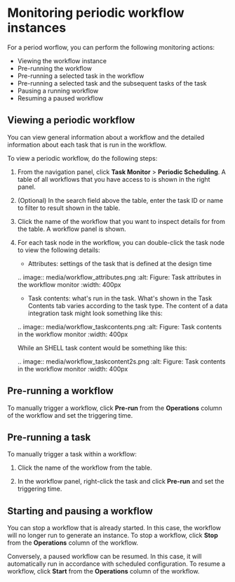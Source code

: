 # Monitoring periodic workflow instances

For a period worflow, you can perform the following monitoring actions:
- Viewing the workflow instance
- Pre-running the workflow
- Pre-running a selected task in the workflow
- Pre-running a selected task and the subsequent tasks of the task
- Pausing a running workflow
- Resuming a paused workflow

## Viewing a periodic workflow

You can view general information about a workflow and the detailed information about each task that is run in the workflow.

To view a periodic workflow, do the following steps:
1. From the navigation panel, click **Task Monitor** > **Periodic Scheduling**. A table of all workflows that you have access to is shown in the right panel.

2. (Optional) In the search field above the table, enter the task ID or name to filter to result shown in the table.

3. Click the name of the workflow that you want to inspect details for from the table. A workflow panel is shown.

4. For each task node in the workflow, you can double-click the task node to view the following details:

   - Attributes: settings of the task that is defined at the design time

   .. image:: media/workflow_attributes.png
      :alt: Figure: Task attributes in the workflow monitor
      :width: 400px

   - Task contents: what's run in the task. What's shown in the Task Contents tab varies according to the task type. The content of a data integration task might look something like this:

   .. image:: media/workflow_taskcontents.png
      :alt: Figure: Task contents in the workflow monitor
      :width: 400px

   While an SHELL task content would be something like this:

   .. image:: media/workflow_taskcontent2s.png
      :alt: Figure: Task contents in the workflow monitor
      :width: 400px

## Pre-running a workflow

To manually trigger a workflow, click **Pre-run** from the **Operations** column of the workflow and set the triggering time.

## Pre-running a task

To manually trigger a task within a workflow:

1. Click the name of the workflow from the table.

2. In the workflow panel, right-click the task and click **Pre-run** and set the triggering time.

## Starting and pausing a workflow

You can stop a workflow that is already started. In this case, the workflow will no longer run to generate an instance. To stop a workflow, click **Stop** from the **Operations** column of the workflow.

Conversely, a paused workflow can be resumed. In this case, it will automatically run in accordance with scheduled configuration. To resume a workflow, click **Start** from the **Operations** column of the workflow.
